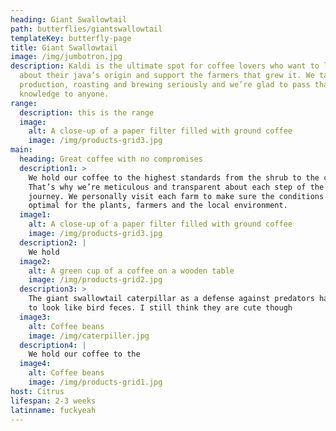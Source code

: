```yaml
---
heading: Giant Swallowtail
path: butterflies/giantswallowtail
templateKey: butterfly-page
title: Giant Swallowtail
image: /img/jumbotron.jpg
description: Kaldi is the ultimate spot for coffee lovers who want to learn
  about their java’s origin and support the farmers that grew it. We take coffee
  production, roasting and brewing seriously and we’re glad to pass that
  knowledge to anyone.
range:
  description: this is the range
  image:
    alt: A close-up of a paper filter filled with ground coffee
    image: /img/products-grid3.jpg
main:
  heading: Great coffee with no compromises
  description1: >
    We hold our coffee to the highest standards from the shrub to the cup.
    That’s why we’re meticulous and transparent about each step of the coffee’s
    journey. We personally visit each farm to make sure the conditions are
    optimal for the plants, farmers and the local environment.
  image1:
    alt: A close-up of a paper filter filled with ground coffee
    image: /img/products-grid3.jpg
  description2: |
    We hold 
  image2:
    alt: A green cup of a coffee on a wooden table
    image: /img/products-grid2.jpg
  description3: >
    The giant swallowtail caterpillar as a defense against predators has evolved
    to look like bird feces. I still think they are cute though
  image3:
    alt: Coffee beans
    image: /img/caterpiller.jpg
  description4: |
    We hold our coffee to the 
  image4:
    alt: Coffee beans
    image: /img/products-grid1.jpg
host: Citrus
lifespan: 2-3 weeks
latinname: fuckyeah
---
```

